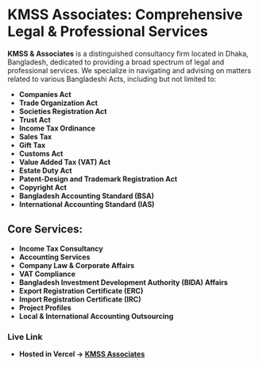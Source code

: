 # KMSS Associates: Comprehensive Legal & Professional Services

**KMSS & Associates** is a distinguished consultancy firm located in Dhaka, Bangladesh, dedicated to providing a broad spectrum of legal and professional services. We specialize in navigating and advising on matters related to various Bangladeshi Acts, including but not limited to:

- **Companies Act**
- **Trade Organization Act**
- **Societies Registration Act**
- **Trust Act**
- **Income Tax Ordinance**
- **Sales Tax**
- **Gift Tax**
- **Customs Act**
- **Value Added Tax (VAT) Act**
- **Estate Duty Act**
- **Patent-Design and Trademark Registration Act**
- **Copyright Act**
- **Bangladesh Accounting Standard (BSA)**
- **International Accounting Standard (IAS)**

## Core Services:

- **Income Tax Consultancy**
- **Accounting Services**
- **Company Law & Corporate Affairs**
- **VAT Compliance**
- **Bangladesh Investment Development Authority (BIDA) Affairs**
- **Export Registration Certificate (ERC)**
- **Import Registration Certificate (IRC)**
- **Project Profiles**
- **Local & International Accounting Outsourcing**

### Live Link

- **Hosted in Vercel -> [KMSS Associates](https://kmssassociates.vercel.app)**

